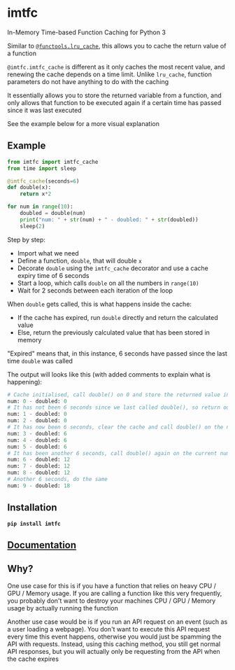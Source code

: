 # imtfc

In-Memory Time-based Function Caching for Python 3

Similar to [`@functools.lru_cache`](https://docs.python.org/3/library/functools.html#functools.lru_cache), this allows you to cache the return value of a function

`@imtfc.imtfc_cache` is different as it only caches the most recent value, and renewing the cache depends on a time limit. Unlike `lru_cache`, function parameters do not have anything to do with the caching

It essentially allows you to store the returned variable from a function, and only allows that function to be executed again if a certain time has passed since it was last executed

See the example below for a more visual explanation

## Example

```python
from imtfc import imtfc_cache
from time import sleep

@imtfc_cache(seconds=6)
def double(x):
    return x*2

for num in range(10):
    doubled = double(num)
    print("num: " + str(num) + " - doubled: " + str(doubled))
    sleep(2)
```

Step by step:

- Import what we need
- Define a function, `double`, that will double `x`
- Decorate `double` using the `imtfc_cache` decorator and use a cache expiry time of 6 seconds
- Start a loop, which calls `double` on all the numbers in `range(10)`
- Wait for 2 seconds between each iteration of the loop

When `double` gets called, this is what happens inside the cache:

- If the cache has expired, run `double` directly and return the calculated value
- Else, return the previously calculated value that has been stored in memory

"Expired" means that, in this instance, 6 seconds have passed since the last time `double` was called

The output will looks like this (with added comments to explain what is happening):

```python
# Cache initialised, call double() on 0 and store the returned value in memory
num: 0 - doubled: 0
# It has not been 6 seconds since we last called double(), so return our last calculated value from memory
num: 1 - doubled: 0
num: 2 - doubled: 0
# It has now been 6 seconds, clear the cache and call double() on the new number, save this in memory
num: 3 - doubled: 6
num: 4 - doubled: 6
num: 5 - doubled: 6
# It has been another 6 seconds, call double() again on the current number and store the new value
num: 6 - doubled: 12
num: 7 - doubled: 12
num: 8 - doubled: 12
# Another 6 seconds, do the same
num: 9 - doubled: 18
```

## Installation

**`pip install imtfc`**

## [Documentation](Docs.md)

## Why?

One use case for this is if you have a function that relies on heavy CPU / GPU / Memory usage. If you are calling a function like this very frequently, you probably don't want to destroy your machines CPU / GPU / Memory usage by actually running the function

Another use case would be is if you run an API request on an event (such as a user loading a webpage). You don't want to execute this API request every time this event happens, otherwise you would just be spamming the API with requests. Instead, using this caching method, you still get normal API responses, but you will actually only be requesting from the API when the cache expires

